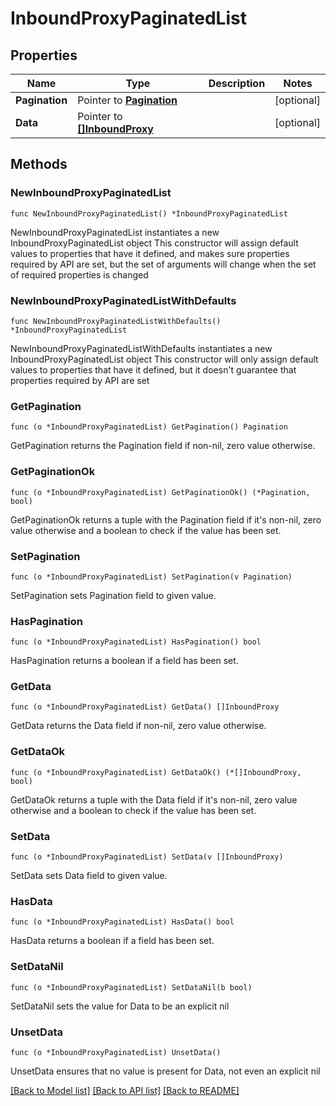 # InboundProxyPaginatedList

## Properties

Name | Type | Description | Notes
------------ | ------------- | ------------- | -------------
**Pagination** | Pointer to [**Pagination**](Pagination.md) |  | [optional] 
**Data** | Pointer to [**[]InboundProxy**](InboundProxy.md) |  | [optional] 

## Methods

### NewInboundProxyPaginatedList

`func NewInboundProxyPaginatedList() *InboundProxyPaginatedList`

NewInboundProxyPaginatedList instantiates a new InboundProxyPaginatedList object
This constructor will assign default values to properties that have it defined,
and makes sure properties required by API are set, but the set of arguments
will change when the set of required properties is changed

### NewInboundProxyPaginatedListWithDefaults

`func NewInboundProxyPaginatedListWithDefaults() *InboundProxyPaginatedList`

NewInboundProxyPaginatedListWithDefaults instantiates a new InboundProxyPaginatedList object
This constructor will only assign default values to properties that have it defined,
but it doesn't guarantee that properties required by API are set

### GetPagination

`func (o *InboundProxyPaginatedList) GetPagination() Pagination`

GetPagination returns the Pagination field if non-nil, zero value otherwise.

### GetPaginationOk

`func (o *InboundProxyPaginatedList) GetPaginationOk() (*Pagination, bool)`

GetPaginationOk returns a tuple with the Pagination field if it's non-nil, zero value otherwise
and a boolean to check if the value has been set.

### SetPagination

`func (o *InboundProxyPaginatedList) SetPagination(v Pagination)`

SetPagination sets Pagination field to given value.

### HasPagination

`func (o *InboundProxyPaginatedList) HasPagination() bool`

HasPagination returns a boolean if a field has been set.

### GetData

`func (o *InboundProxyPaginatedList) GetData() []InboundProxy`

GetData returns the Data field if non-nil, zero value otherwise.

### GetDataOk

`func (o *InboundProxyPaginatedList) GetDataOk() (*[]InboundProxy, bool)`

GetDataOk returns a tuple with the Data field if it's non-nil, zero value otherwise
and a boolean to check if the value has been set.

### SetData

`func (o *InboundProxyPaginatedList) SetData(v []InboundProxy)`

SetData sets Data field to given value.

### HasData

`func (o *InboundProxyPaginatedList) HasData() bool`

HasData returns a boolean if a field has been set.

### SetDataNil

`func (o *InboundProxyPaginatedList) SetDataNil(b bool)`

 SetDataNil sets the value for Data to be an explicit nil

### UnsetData
`func (o *InboundProxyPaginatedList) UnsetData()`

UnsetData ensures that no value is present for Data, not even an explicit nil

[[Back to Model list]](../README.md#documentation-for-models) [[Back to API list]](../README.md#documentation-for-api-endpoints) [[Back to README]](../README.md)


